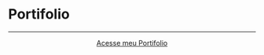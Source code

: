 # Portifolio


---
<div align="center">
 <a href="index.html">
    <p>Acesse meu Portifolio</p>
 </a>
</div>
